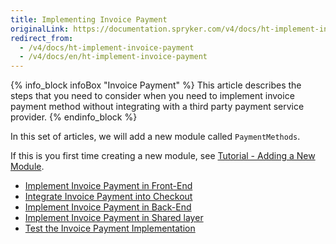 ```yaml
---
title: Implementing Invoice Payment
originalLink: https://documentation.spryker.com/v4/docs/ht-implement-invoice-payment
redirect_from:
  - /v4/docs/ht-implement-invoice-payment
  - /v4/docs/en/ht-implement-invoice-payment
---
```


{% info_block infoBox "Invoice Payment" %}
This article describes the steps that you need to consider when you need to implement invoice payment method without integrating with a third party payment service provider.
{% endinfo_block %}

In this set of articles, we will add a new module called `PaymentMethods`.

If this is you first time creating a new module, see [Tutorial - Adding a New Module](/docs/scos/dev/developer-guides/202001.0/development-guide/back-end/data-manipulation/data-enrichment/extending-spryker/t-add-new-bundl).

* [Implement Invoice Payment in Front-End](/docs/scos/dev/developer-guides/202001.0/development-guide/back-end/data-manipulation/payment-methods/invoice/ht-invoice-paym)
* [Integrate Invoice Payment into Checkout](/docs/scos/dev/developer-guides/202001.0/development-guide/back-end/data-manipulation/payment-methods/invoice/ht-invoice-paym)
* [Implement Invoice Payment in Back-End](/docs/scos/dev/developer-guides/202001.0/development-guide/back-end/data-manipulation/payment-methods/invoice/ht-invoice-paym)
* [Implement Invoice Payment in Shared layer](/docs/scos/dev/developer-guides/202001.0/development-guide/back-end/data-manipulation/payment-methods/invoice/ht-invoice-paym)
* [Test the Invoice Payment Implementation](/docs/scos/dev/developer-guides/202001.0/development-guide/back-end/data-manipulation/payment-methods/invoice/ht-invoice-paym)
